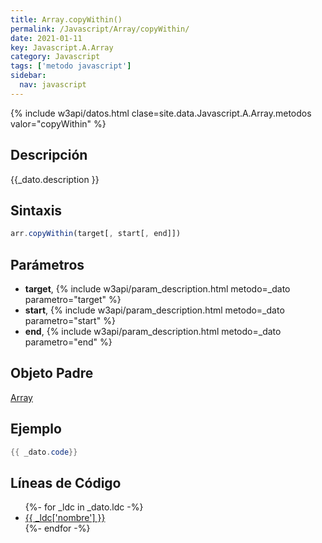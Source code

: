 ```yaml
---
title: Array.copyWithin()
permalink: /Javascript/Array/copyWithin/
date: 2021-01-11
key: Javascript.A.Array
category: Javascript
tags: ['metodo javascript']
sidebar: 
  nav: javascript
---
```


{% include w3api/datos.html clase=site.data.Javascript.A.Array.metodos valor="copyWithin" %}

## Descripción
{{_dato.description }}

## Sintaxis
~~~javascript
arr.copyWithin(target[, start[, end]])
~~~

## Parámetros
* **target**,  {% include w3api/param_description.html metodo=_dato parametro="target" %}
* **start**,  {% include w3api/param_description.html metodo=_dato parametro="start" %}
* **end**,  {% include w3api/param_description.html metodo=_dato parametro="end" %}

## Objeto Padre
[Array](/Javascript/Array/)

## Ejemplo
~~~java
{{ _dato.code}}
~~~

## Líneas de Código
<ul>
{%- for _ldc in _dato.ldc -%}
   <li>
       <a href="{{_ldc['url'] }}">{{ _ldc['nombre'] }}</a>
   </li>
{%- endfor -%}
</ul>
